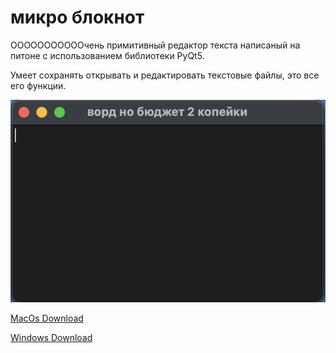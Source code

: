 # микро блокнот

ОООООООООООчень примитивный редактор текста написаный на питоне
с использованием библиотеки PyQt5.

Умеет сохранять открывать и редактировать текстовые файлы, это все его функции.

![скриншот программы](/image.png)

[MacOs Download](https://media.githubusercontent.com/media/4awka-4a9/free-word/main/dist/.text%20editor.dmg.icloud "MacOs Download")

[Windows Download](https://media.githubusercontent.com/media/4awka-4a9/free-word/main/dist/text%20editor/text%20editor.exe "Windows Download")
